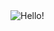 <img src="https://capsule-render.vercel.app/api?type=shark&color=e53935&text=Hello!&fontSize=80&fontColor=ffffff&animation=fadeIn" alt="Hello!" />
